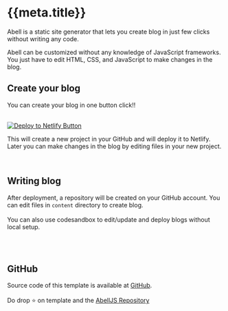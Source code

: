 # {{meta.title}}

Abell is a static site generator that lets you create blog in just few clicks without writing any code. 

Abell can be customized without any knowledge of JavaScript frameworks. You just have to edit HTML, CSS, and JavaScript to make changes in the blog.

## Create your blog

You can create your blog in one button click!!
<br/><br/>

[![Deploy to Netlify Button](https://www.netlify.com/img/deploy/button.svg)](https://app.netlify.com/start/deploy?repository=https://github.com/abelljs/abell-starter-minima)

This will create a new project in your GitHub and will deploy it to Netlify. Later you can make changes in the blog by editing files in your new project.
<br/>


<br/>

## Writing blog

After deployment, a repository will be created on your GitHub account. You can edit files in `content` directory to create blog.
<br/><br/>
You can also use codesandbox to edit/update and deploy blogs without local setup. <br/><br/>


<br/>

## GitHub
Source code of this template is available at [GitHub](https://github.com/abelljs/abell-starter-minima). 
<br/><br/>
Do drop ⭐️ on template and the [AbellJS Repository](https://github.com/abelljs/abell)

<br/><br/>
